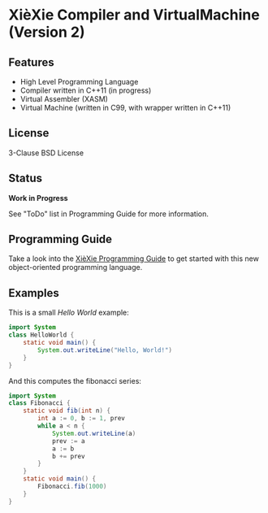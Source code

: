XièXie Compiler and VirtualMachine (Version 2)
==============================================

Features
--------

- High Level Programming Language
- Compiler written in C++11 (in progress)
- Virtual Assembler (XASM)
- Virtual Machine (written in C99, with wrapper written in C++11)

License
-------

3-Clause BSD License

Status
------

**Work in Progress**

See "ToDo" list in Programming Guide for more information.

Programming Guide
-----------------

Take a look into the [XièXie Programming Guide](docu/TeX/xiexie-programming-guide.pdf)
to get started with this new object-oriented programming language.

Examples
--------

This is a small *Hello World* example:
```java
import System
class HelloWorld {
	static void main() {
		System.out.writeLine("Hello, World!")
	}
}
```

And this computes the fibonacci series:
```java
import System
class Fibonacci {
	static void fib(int n) {
		int a := 0, b := 1, prev
		while a < n {
			System.out.writeLine(a)
			prev := a
			a := b
			b += prev
		}
	}
	static void main() {
		Fibonacci.fib(1000)
	}
}
```

